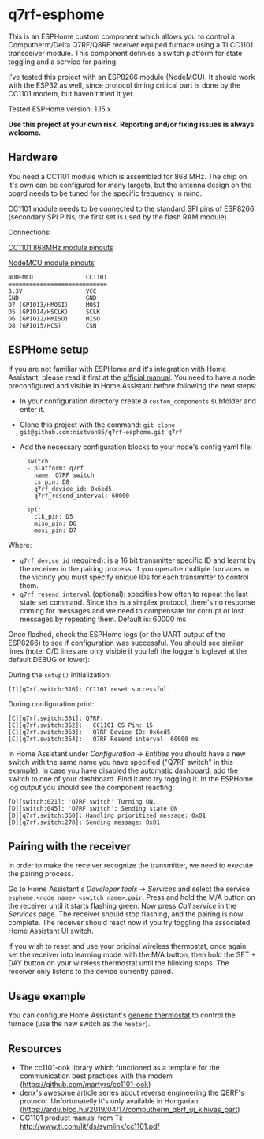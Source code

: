 # q7rf-esphome

This is an ESPHome custom component which allows you to control a Computherm/Delta Q7RF/Q8RF receiver equiped furnace using a TI CC1101 transceiver module. This component definies a switch platform for state toggling and a service for pairing.

I've tested this project with an ESP8266 module (NodeMCU). It should work with the ESP32 as well, since protocol timing critical part is done by the CC1101 modem, but haven't tried it yet.

Tested ESPHome version: 1.15.x

**Use this project at your own risk. Reporting and/or fixing issues is always welcome.**

## Hardware
You need a CC1101 module which is assembled for 868 MHz. The chip on it's own can be configured for many targets, but the antenna design on the board needs to be tuned for the specific frequency in mind.

CC1101 module needs to be connected to the standard SPI pins of ESP8266 (secondary SPI PINs, the first set is used by the flash RAM module).

Connections:

[CC1101 868MHz module pinouts](./doc/cc1101-pinout.jpg)

[NodeMCU module pinouts](./doc/nodemcu.jpg)

    NODEMCU               CC1101
    ============================
    3.3V                  VCC
    GND                   GND
    D7 (GPIO13/HMOSI)     MOSI
    D5 (GPIO14/HSCLK)     SCLK
    D6 (GPIO12/HMISO)     MISO
    D8 (GPIO15/HCS)       CSN

## ESPHome setup

If you are not familiar with ESPHome and it's integration with Home Assistant, please read it first at the [official manual](https://esphome.io/guides/getting_started_hassio.html). You need to have a node preconfigured and visible in Home Assistant before following the next steps:

- In your configuration directory create a `custom_components` subfolder and enter it.
- Clone this project with the command: `git clone git@github.com:nistvan86/q7rf-esphome.git q7rf`
- Add the necessary configuration blocks to your node's config yaml file:

        switch:
        - platform: q7rf
          name: Q7RF switch
          cs_pin: D8
          q7rf_device_id: 0x6ed5
          q7rf_resend_interval: 60000

        spi:
          clk_pin: D5
          miso_pin: D6
          mosi_pin: D7

Where:
- `q7rf_device_id` (required): is a 16 bit transmitter specific ID and learnt by the receiver in the pairing process. If you operatre multiple furnaces in the vicinity you must specify unique IDs for each transmitter to control them.
- `q7rf_resend_interval` (optional): specifies how often to repeat the last state set command. Since this is a simplex protocol, there's no response coming for messages and we need to compensate for corrupt or lost messages by repeating them. Default is: 60000 ms

Once flashed, check the ESPHome logs (or the UART output of the ESP8266) to see if configuration was successful. You should see similar lines (note: C/D lines are only visible if you left the logger's loglevel at the default DEBUG or lower):

During the `setup()` initialization:

    [I][q7rf.switch:316]: CC1101 reset successful.

During configuration print:

    [C][q7rf.switch:351]: Q7RF:
    [C][q7rf.switch:352]:   CC1101 CS Pin: 15
    [C][q7rf.switch:353]:   Q7RF Device ID: 0x6ed5
    [C][q7rf.switch:354]:   Q7RF Resend interval: 60000 ms

In Home Assistant under _Configuration_ → _Entities_ you should have a new switch with the same name you have specified ("Q7RF switch" in this example). In case you have disabled the automatic dashboard, add the switch to one of your dashboard. Find it and try toggling it. In the ESPHome log output you should see the component reacting:

    [D][switch:021]: 'Q7RF switch' Turning ON.
    [D][switch:045]: 'Q7RF switch': Sending state ON
    [D][q7rf.switch:360]: Handling prioritized message: 0x01
    [D][q7rf.switch:278]: Sending message: 0x01

## Pairing with the receiver

In order to make the receiver recognize the transmitter, we need to execute the pairing process.

Go to Home Assistant's _Developer tools_ → _Services_ and select the service `esphome.<node_name>_<switch_name>.pair`. Press and hold the M/A button on the receiver until it starts flashing green. Now press _Call service_ in the _Services_ page. The receiver should stop flashing, and the pairing is now complete. The receiver should react now if you try toggling the associated Home Assistant UI switch.

If you wish to reset and use your original wireless thermostat, once again set the receiver into learning mode with the M/A button, then hold the SET + DAY button on your wireless thermostat until the blinking stops. The receiver only listens to the device currently paired.

## Usage example

You can configure Home Assistant's [generic thermostat](https://www.home-assistant.io/integrations/generic_thermostat/) to control the furnace (use the new switch as the `heater`).

## Resources

* The cc1101-ook library which functioned as a template for the communication best practices with the modem (https://github.com/martyrs/cc1101-ook)
* denx's awesome article series about reverse engineering the Q8RF's protocol. Unfortunatelly it's only
  available in Hungarian. (https://ardu.blog.hu/2019/04/17/computherm_q8rf_uj_kihivas_part)
* CC1101 product manual from Ti: http://www.ti.com/lit/ds/symlink/cc1101.pdf

